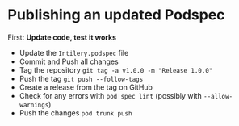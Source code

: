 # Publishing an updated Podspec

First: **Update code, test it works**

  * Update the `Intilery.podspec` file
  * Commit and Push all changes
  * Tag the repository `git tag -a v1.0.0 -m "Release 1.0.0"`
  * Push the tag `git push --follow-tags`
  * Create a release from the tag on GitHub
  * Check for any errors with `pod spec lint` (possibly with `--allow-warnings`)
  * Push the changes `pod trunk push`

